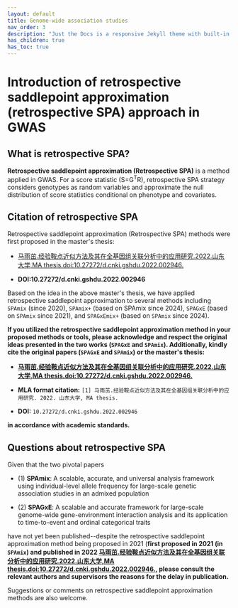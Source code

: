 ```yaml
---
layout: default
title: Genome-wide association studies
nav_order: 3
description: "Just the Docs is a responsive Jekyll theme with built-in search that is easily customizable and hosted on GitHub Pages."
has_children: true
has_toc: true
---
```


# Introduction of retrospective saddlepoint approximation (retrospective SPA) approach in GWAS

## What is retrospective SPA?

**Retrospective saddlepoint approximation (Retrospective SPA)** is a method applied in GWAS. For a score statistic (S=G<sup>T</sup>R), retrospective SPA strategy considers genotypes as random variables and approximate the null distribution of score statistics conditional on phenotype and covariates.

## Citation of retrospective SPA

Retrospective saddlepoint approximation (Retrospective SPA) methods were first proposed in the master's thesis:

- [马雨茁.经验鞍点近似方法及其在全基因组关联分析中的应用研究.2022.山东大学,MA thesis.doi:10.27272/d.cnki.gshdu.2022.002946.](https://kns.cnki.net/kcms2/article/abstract?v=jkwd3qsBIEKwkKkgMuimTLSEojAEBaWSJzCAd3uOCepX09aaYi1Vhn87HddxnsydAW9MGQHzgdF9Nw93IZ_DZCdJbGAX3C13DfGxpW58VBV273z1eVlg75Je1akPxIDc5iiSpz46iutS1tt9m3MJRg==&uniplatform=NZKPT&language=CHS)

- **DOI:10.27272/d.cnki.gshdu.2022.002946**

Based on the idea in the above master's thesis, we have applied retrospective saddlepoint approximation to several methods including ```SPAmix``` (since 2020), ```SPAmix+``` (based on SPAmix since 2024), ```SPAGxE``` (based on ```SPAmix``` since 2021), and ```SPAGxEmix+``` (based on ```SPAmix``` since 2024). 

**If you utilized the retrospective saddlepoint approximation method in your proposed methods or tools, please acknowledge and respect the original ideas presented in the two works (```SPAGxE``` and ```SPAmix```). Additionally, kindly cite the original papers (```SPAGxE``` and ```SPAmix```) or the master's thesis:**

- **[马雨茁.经验鞍点近似方法及其在全基因组关联分析中的应用研究.2022.山东大学,MA thesis.doi:10.27272/d.cnki.gshdu.2022.002946.](https://kns.cnki.net/kcms2/article/abstract?v=jkwd3qsBIEKwkKkgMuimTLSEojAEBaWSJzCAd3uOCepX09aaYi1Vhn87HddxnsydAW9MGQHzgdF9Nw93IZ_DZCdJbGAX3C13DfGxpW58VBV273z1eVlg75Je1akPxIDc5iiSpz46iutS1tt9m3MJRg==&uniplatform=NZKPT&language=CHS)**

- **MLA format citation:** ```[1] 马雨茁.经验鞍点近似方法及其在全基因组关联分析中的应用研究. 2022. 山东大学, MA thesis.```

- **DOI:** ```10.27272/d.cnki.gshdu.2022.002946```

**in accordance with academic standards.**

## Questions about retrospective SPA

Given that the two pivotal papers  

- (1) **SPAmix**: A scalable, accurate, and universal analysis framework using individual-level allele frequency for large-scale genetic association studies in an admixed population

- (2) **SPAGxE**: A scalable and accurate framework for large-scale genome-wide gene-environment interaction analysis and its application to time-to-event and ordinal categorical traits

have not yet been published--despite the retrospective saddlepoint approximation method being proposed in 2021 (**first proposed in 2021 (in ```SPAmix```) and published in 2022 [马雨茁.经验鞍点近似方法及其在全基因组关联分析中的应用研究.2022.山东大学,MA thesis.doi:10.27272/d.cnki.gshdu.2022.002946.](https://kns.cnki.net/kcms2/article/abstract?v=jkwd3qsBIEKwkKkgMuimTLSEojAEBaWSJzCAd3uOCepX09aaYi1Vhn87HddxnsydAW9MGQHzgdF9Nw93IZ_DZCdJbGAX3C13DfGxpW58VBV273z1eVlg75Je1akPxIDc5iiSpz46iutS1tt9m3MJRg==&uniplatform=NZKPT&language=CHS), please consult the relevant authors and supervisors the reasons for the delay in publication.**

Suggestions or comments on retrospective saddlepoint approximation methods are also welcome.
